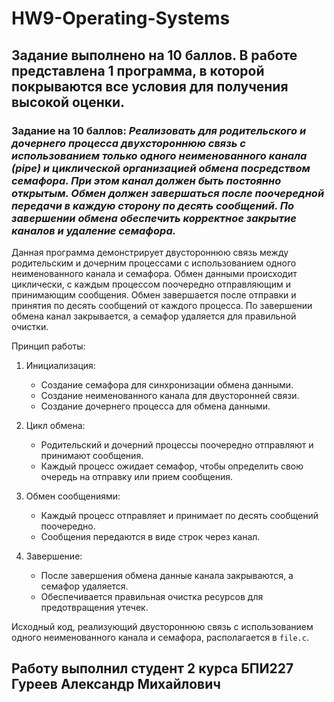 # HW9-Operating-Systems
## Задание выполнено на 10 баллов. В работе представлена 1 программа, в которой покрываются все условия для получения высокой оценки.
### Задание на 10 баллов: ***Реализовать для родительского и дочернего процесса двухстороннюю связь с использованием только одного неименованного канала (pipe) и циклической организацией обмена посредством семафора. При этом канал должен быть постоянно открытым. Обмен должен завершаться после поочередной передачи в каждую сторону по десять сообщений. По завершении обмена обеспечить корректное закрытие каналов и удаление семафора.***
Данная программа демонстрирует двустороннюю связь между родительским и дочерним процессами с использованием одного неименованного канала и семафора. Обмен данными происходит циклически, с каждым процессом поочередно отправляющим и принимающим сообщения. Обмен завершается после отправки и принятия по десять сообщений от каждого процесса. По завершении обмена канал закрывается, а семафор удаляется для правильной очистки.

Принцип работы:

1. Инициализация:
   - Создание семафора для синхронизации обмена данными.
   - Создание неименованного канала для двусторонней связи.
   - Создание дочернего процесса для обмена данными.

2. Цикл обмена:
   - Родительский и дочерний процессы поочередно отправляют и принимают сообщения.
   - Каждый процесс ожидает семафор, чтобы определить свою очередь на отправку или прием сообщения.

3. Обмен сообщениями:
   - Каждый процесс отправляет и принимает по десять сообщений поочередно.
   - Сообщения передаются в виде строк через канал.

4. Завершение:
   - После завершения обмена данные канала закрываются, а семафор удаляется.
   - Обеспечивается правильная очистка ресурсов для предотвращения утечек.

Исходный код, реализующий двустороннюю связь с использованием одного неименованного канала и семафора, располагается в `file.c`.
## Работу выполнил студент 2 курса БПИ227 Гуреев Александр Михайлович
